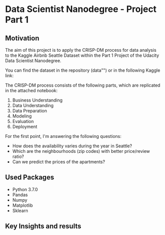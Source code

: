 # Data Scientist Nanodegree - Project Part 1

## Motivation

The aim of this project is to apply the CRISP-DM process for data analysis to the Kaggle Airbnb Seattle Dataset within the Part 1 Project of the Udacity Data Scientist Nanodegree.

You can find the dataset in the repository (data"\") or in the following Kaggle link:


The CRISP-DM process consists of the following parts, which are replicated in the attached notebook:

1. Business Understanding 
2. Data Understanding
3. Data Preparation 
4. Modeling
5. Evaluation
6. Deployment

For the first point, I'm answering the following questions:

- How does the availability varies during the year in Seattle?
- Which are the neighbourhoods (zip codes) with better price/review ratio?
- Can we predict the prices of the apartments?

## Used Packages

- Python 3.7.0
- Pandas
- Numpy
- Matplotlib
- Sklearn

## Key Insights and results
